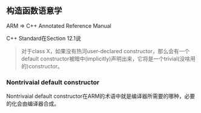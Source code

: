 ## 构造函数语意学

ARM => C++ Annotated Reference Manual

C++ Standard在Section 12.1说
>	对于class X，如果没有热河user-declared constructor，那么会有一个default constructor被暗中(implicitly)声明出来，它将是一个trivial(没啥用的)constructor。

### Nontrivaial default constructor

Nontrivaial default constructor在ARM的术语中就是编译器所需要的哪种，必要的化会由编译器合成。
